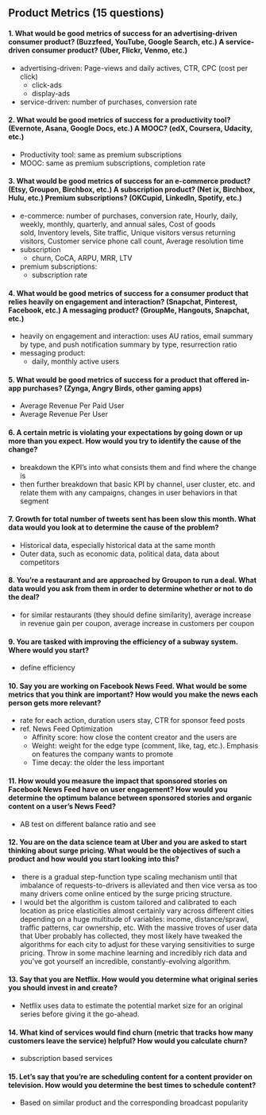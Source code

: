 ## Product Metrics (15 questions)

#### 1. What would be good metrics of success for an advertising-driven consumer product? (Buzzfeed, YouTube, Google Search, etc.) A service-driven consumer product? (Uber, Flickr, Venmo, etc.)
  * advertising-driven: Page-views and daily actives, CTR, CPC (cost per click)
    * click-ads  
    * display-ads  
  * service-driven: number of purchases, conversion rate

#### 2. What would be good metrics of success for a productivity tool? (Evernote, Asana, Google Docs, etc.) A MOOC? (edX, Coursera, Udacity, etc.)
  * Productivity tool: same as premium subscriptions
  * MOOC: same as premium subscriptions, completion rate

#### 3. What would be good metrics of success for an e-commerce product? (Etsy, Groupon, Birchbox, etc.) A subscription product? (Net ix, Birchbox, Hulu, etc.) Premium subscriptions? (OKCupid, LinkedIn, Spotify, etc.) 
  * e-commerce: number of purchases, conversion rate, Hourly, daily, weekly, monthly, quarterly, and annual sales, Cost of goods sold, Inventory levels, Site traffic, Unique visitors versus returning visitors, Customer service phone call count, Average resolution time
  * subscription
    * churn, CoCA, ARPU, MRR, LTV
  * premium subscriptions: 
    * subscription rate

#### 4. What would be good metrics of success for a consumer product that relies heavily on engagement and interaction? (Snapchat, Pinterest, Facebook, etc.) A messaging product? (GroupMe, Hangouts, Snapchat, etc.)
  * heavily on engagement and interaction: uses AU ratios, email summary by type, and push notification summary by type, resurrection ratio
  * messaging product: 
    * daily, monthly active users

#### 5. What would be good metrics of success for a product that offered in-app purchases? (Zynga, Angry Birds, other gaming apps)
  * Average Revenue Per Paid User
  * Average Revenue Per User

#### 6. A certain metric is violating your expectations by going down or up more than you expect. How would you try to identify the cause of the change?
  * breakdown the KPI’s into what consists them and find where the change is
  * then further breakdown that basic KPI by channel, user cluster, etc. and relate them with any campaigns, changes in user behaviors in that segment

#### 7. Growth for total number of tweets sent has been slow this month. What data would you look at to determine the cause of the problem?
  * Historical data, especially historical data at the same month
  * Outer data, such as economic data, political data, data about competitors

#### 8. You’re a restaurant and are approached by Groupon to run a deal. What data would you ask from them in order to determine whether or not to do the deal?
  * for similar restaurants (they should define similarity), average increase in revenue gain per coupon, average increase in customers per coupon

#### 9. You are tasked with improving the efficiency of a subway system. Where would you start?
  * define efficiency

#### 10. Say you are working on Facebook News Feed. What would be some metrics that you think are important? How would you make the news each person gets more relevant?
  * rate for each action, duration users stay, CTR for sponsor feed posts
  * ref. News Feed Optimization
    * Affinity score: how close the content creator and the users are
    * Weight: weight for the edge type (comment, like, tag, etc.). Emphasis on features the company wants to promote
    * Time decay: the older the less important

#### 11. How would you measure the impact that sponsored stories on Facebook News Feed have on user engagement? How would you determine the optimum balance between sponsored stories and organic content on a user’s News Feed?
  * AB test on different balance ratio and see 

#### 12. You are on the data science team at Uber and you are asked to start thinking about surge pricing. What would be the objectives of such a product and how would you start looking into this?
  *  there is a gradual step-function type scaling mechanism until that imbalance of requests-to-drivers is alleviated and then vice versa as too many drivers come online enticed by the surge pricing structure. 
  * I would bet the algorithm is custom tailored and calibrated to each location as price elasticities almost certainly vary across different cities depending on a huge multitude of variables: income, distance/sprawl, traffic patterns, car ownership, etc. With the massive troves of user data that Uber probably has collected, they most likely have tweaked the algorithms for each city to adjust for these varying sensitivities to surge pricing. Throw in some machine learning and incredibly rich data and you've got yourself an incredible, constantly-evolving algorithm.  

#### 13. Say that you are Netflix. How would you determine what original series you should invest in and create?
  * Netflix uses data to estimate the potential market size for an original series before giving it the go-ahead.

#### 14. What kind of services would find churn (metric that tracks how many customers leave the service) helpful? How would you calculate churn?
  * subscription based services

#### 15. Let’s say that you’re are scheduling content for a content provider on television. How would you determine the best times to schedule content?
  * Based on similar product and the corresponding broadcast popularity
